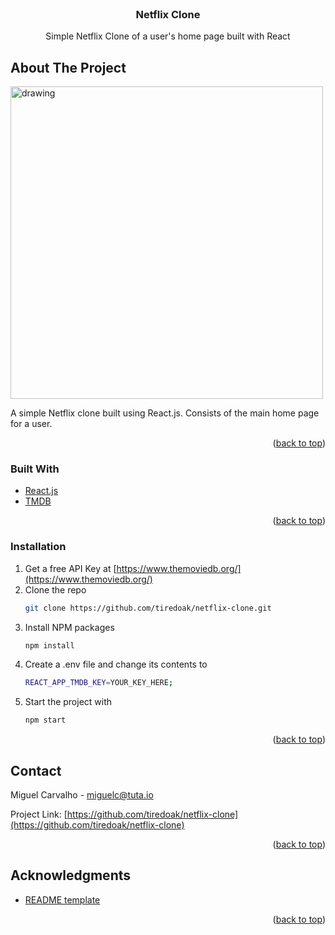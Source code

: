 <div id="top"></div>
<!--
*** Thanks for checking out the Best-README-Template. If you have a suggestion
*** that would make this better, please fork the repo and create a pull request
*** or simply open an issue with the tag "enhancement".
*** Don't forget to give the project a star!
*** Thanks again! Now go create something AMAZING! :D
-->

<!-- PROJECT SHIELDS -->
<!--
*** I'm using markdown "reference style" links for readability.
*** Reference links are enclosed in brackets [ ] instead of parentheses ( ).
*** See the bottom of this document for the declaration of the reference variables
*** for contributors-url, forks-url, etc. This is an optional, concise syntax you may use.
*** https://www.markdownguide.org/basic-syntax/#reference-style-links
-->

<!-- PROJECT LOGO -->
<br />
<div align="center">

<h3 align="center">Netflix Clone</h3>

  <p align="center">
    Simple Netflix Clone of a user's home page built with React
  </p>
</div>

<!-- ABOUT THE PROJECT -->

## About The Project

<img src="assets/netflix.gif" alt="drawing" width="500"/>

A simple Netflix clone built using React.js. Consists of the main home page for a user.

<p align="right">(<a href="#top">back to top</a>)</p>

### Built With

- [React.js](https://reactjs.org/)
- [TMDB](https://www.themoviedb.org/)

<p align="right">(<a href="#top">back to top</a>)</p>

### Installation

1. Get a free API Key at [https://www.themoviedb.org/](https://www.themoviedb.org/)
2. Clone the repo
   ```sh
   git clone https://github.com/tiredoak/netflix-clone.git
   ```
3. Install NPM packages
   ```sh
   npm install
   ```
4. Create a .env file and change its contents to
   ```sh
   REACT_APP_TMDB_KEY=YOUR_KEY_HERE;
   ```
5. Start the project with
   ```sh
   npm start
   ```

<p align="right">(<a href="#top">back to top</a>)</p>

## Contact

Miguel Carvalho - miguelc@tuta.io

Project Link: [https://github.com/tiredoak/netflix-clone](https://github.com/tiredoak/netflix-clone)

<p align="right">(<a href="#top">back to top</a>)</p>

<!-- ACKNOWLEDGMENTS -->

## Acknowledgments

- [README template](https://github.com/othneildrew/Best-README-Template)

<p align="right">(<a href="#top">back to top</a>)</p>

<!-- MARKDOWN LINKS & IMAGES -->
<!-- https://www.markdownguide.org/basic-syntax/#reference-style-links -->

[contributors-shield]: https://img.shields.io/github/contributors/tiredoak/netflix-clone.svg?style=for-the-badge
[contributors-url]: https://github.com/tiredoak/netflix-clone/graphs/contributors
[forks-shield]: https://img.shields.io/github/forks/tiredoak/netflix-clone.svg?style=for-the-badge
[forks-url]: https://github.com/tiredoak/netflix-clone/network/members
[stars-shield]: https://img.shields.io/github/stars/tiredoak/netflix-clone.svg?style=for-the-badge
[stars-url]: https://github.com/tiredoak/netflix-clone/stargazers
[issues-shield]: https://img.shields.io/github/issues/tiredoak/netflix-clone.svg?style=for-the-badge
[issues-url]: https://github.com/tiredoak/netflix-clone/issues
[license-shield]: https://img.shields.io/github/license/tiredoak/netflix-clone.svg?style=for-the-badge
[license-url]: https://github.com/tiredoak/netflix-clone/blob/master/LICENSE.txt
[linkedin-shield]: https://img.shields.io/badge/-LinkedIn-black.svg?style=for-the-badge&logo=linkedin&colorB=555
[linkedin-url]: https://linkedin.com/in/linkedin_username
[product-screenshot]: images/screenshot.png
